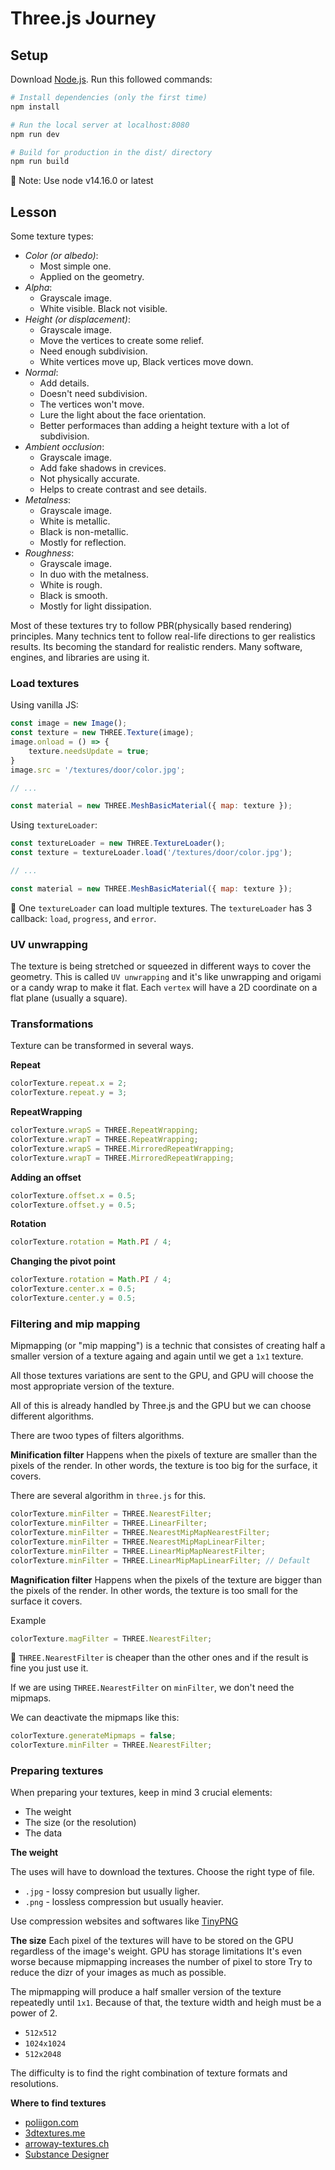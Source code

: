 # Three.js Journey

## Setup
Download [Node.js](https://nodejs.org/en/download/).
Run this followed commands:

``` bash
# Install dependencies (only the first time)
npm install

# Run the local server at localhost:8080
npm run dev

# Build for production in the dist/ directory
npm run build
```
:notebook: Note: Use node v14.16.0 or latest

## Lesson

Some texture types:

- *Color (or albedo)*:
    - Most simple one.
    - Applied on the geometry.
- *Alpha*:
    - Grayscale image.
    - White visible.
    Black not visible.
- *Height (or displacement)*:
    - Grayscale image.
    - Move the vertices to create some relief.
    - Need enough subdivision.
    - White vertices move up, Black vertices move down.
- *Normal*:
    - Add details.
    - Doesn't need subdivision.
    - The vertices won't move.
    - Lure the light about the face orientation.
    - Better performaces than adding a height texture with a lot of subdivision.
- *Ambient occlusion*:
    - Grayscale image.
    - Add fake shadows in crevices.
    - Not physically accurate.
    - Helps to create contrast and see details.
- *Metalness*:
    - Grayscale image.
    - White is metallic.
    - Black is non-metallic.
    - Mostly for reflection.
- *Roughness*:
    - Grayscale image.
    - In duo with the metalness.
    - White is rough.
    - Black is smooth.
    - Mostly for light dissipation.

Most of these textures try to follow PBR(physically based rendering) principles. Many technics tent to follow real-life directions to ger realistics results. Its becoming the standard for realistic renders. Many software, engines, and libraries are using it.

### Load textures

Using vanilla JS:

```javascript
const image = new Image();
const texture = new THREE.Texture(image);
image.onload = () => {
    texture.needsUpdate = true;
}
image.src = '/textures/door/color.jpg';

// ...

const material = new THREE.MeshBasicMaterial({ map: texture });
```

Using `textureLoader`:

```javascript
const textureLoader = new THREE.TextureLoader();
const texture = textureLoader.load('/textures/door/color.jpg');

// ...

const material = new THREE.MeshBasicMaterial({ map: texture });
```

:notebook: One `textureLoader` can load multiple textures. The `textureLoader` has 3 callback: `load`, `progress`, and `error`.

### UV unwrapping
The texture is being stretched or squeezed in different ways to cover the geometry.
This is called `UV unwrapping` and it's like unwrapping and origami or a candy wrap to make it flat.
Each `vertex` will have a 2D coordinate on a flat plane (usually a square).

### Transformations
Texture can be transformed in several ways.

**Repeat**

```javascript
colorTexture.repeat.x = 2;
colorTexture.repeat.y = 3;
```
**RepeatWrapping**

```javascript
colorTexture.wrapS = THREE.RepeatWrapping;
colorTexture.wrapT = THREE.RepeatWrapping;
colorTexture.wrapS = THREE.MirroredRepeatWrapping;
colorTexture.wrapT = THREE.MirroredRepeatWrapping;
```

**Adding an offset**

```javascript
colorTexture.offset.x = 0.5;
colorTexture.offset.y = 0.5;
```

**Rotation**

```javascript
colorTexture.rotation = Math.PI / 4;
```

**Changing the pivot point**

```javascript
colorTexture.rotation = Math.PI / 4;
colorTexture.center.x = 0.5;
colorTexture.center.y = 0.5;
```

### Filtering and mip mapping
Mipmapping (or "mip mapping") is a technic that consistes of creating half a smaller version of a texture againg and again until we get a `1x1` texture.

All those textures variations are sent to the GPU, and GPU will choose the most appropriate version of the texture.

All of this is already handled by Three.js and the GPU but we can choose different algorithms.

There are twoo types of filters algorithms.

**Minification filter**
Happens when the pixels of texture are smaller than the pixels of the render. In other words, the texture is too big for the surface, it covers.

There are several algorithm in `three.js` for this.

```javascript
colorTexture.minFilter = THREE.NearestFilter;
colorTexture.minFilter = THREE.LinearFilter;
colorTexture.minFilter = THREE.NearestMipMapNearestFilter;
colorTexture.minFilter = THREE.NearestMipMapLinearFilter;
colorTexture.minFilter = THREE.LinearMipMapNearestFilter;
colorTexture.minFilter = THREE.LinearMipMapLinearFilter; // Default
```

**Magnification filter**
Happens when the pixels of the texture are bigger than the pixels of the render. In other words, the texture is too small for the surface it covers.

Example
```javascript
colorTexture.magFilter = THREE.NearestFilter;
```


:notebook: `THREE.NearestFilter` is cheaper than the other ones and if the result is fine you just use it.

If we are using `THREE.NearestFilter` on `minFilter`, we don't need the mipmaps.

We can deactivate the mipmaps like this:

```javascript
colorTexture.generateMipmaps = false;
colorTexture.minFilter = THREE.NearestFilter;
```

### Preparing textures
When preparing your textures, keep in mind 3 crucial elements:

- The weight
- The size (or the resolution)
- The data

**The weight**

The uses will have to download the textures. Choose the right type of file.

- `.jpg` - lossy compresion but usually ligher.
- `.png` - lossless compression but usually heavier.

Use compression websites and softwares like [TinyPNG](https://tinypng.com/)

**The size**
Each pixel of the textures will have to be stored on the GPU regardless of the image's weight.
GPU has storage limitations
It's even worse because mipmapping increases the number of pixel to store
Try to reduce the dizr of your images as much as possible.

The mipmapping will produce a half smaller version of the texture repeatedly until `1x1`.
Because of that, the texture width and heigh must be a power of 2.

- `512x512`
- `1024x1024`
- `512x2048`

The difficulty is to find the right combination of texture formats and resolutions.

**Where to find textures**

- [poliigon.com](https://www.poliigon.com/)
- [3dtextures.me](https://3dtextures.me/)
- [arroway-textures.ch](https://www.arroway-textures.ch/)
- [Substance Designer](https://www.substance3d.com/products/substance-designer/)
